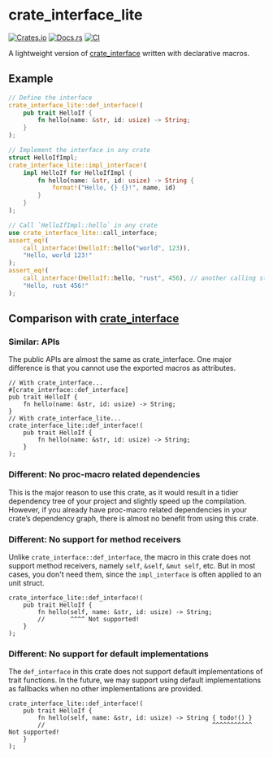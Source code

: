 # crate_interface_lite

[![Crates.io](https://img.shields.io/crates/v/crate_interface)](https://crates.io/crates/crate_interface_lite)
[![Docs.rs](https://docs.rs/crate_interface/badge.svg)](https://docs.rs/crate_interface_lite)
[![CI](https://github.com/arceos-org/crate_interface/actions/workflows/ci.yml/badge.svg?branch=main)](https://github.com/arceos-org/crate_interface/actions/workflows/ci.yml)

A lightweight version of [crate_interface](https://crates.io/crates/crate_interface)
written with declarative macros.

## Example

```rust
// Define the interface
crate_interface_lite::def_interface!(
    pub trait HelloIf {
        fn hello(name: &str, id: usize) -> String;
    }
);

// Implement the interface in any crate
struct HelloIfImpl;
crate_interface_lite::impl_interface!(
    impl HelloIf for HelloIfImpl {
        fn hello(name: &str, id: usize) -> String {
            format!("Hello, {} {}!", name, id)
        }
    }
);

// Call `HelloIfImpl::hello` in any crate
use crate_interface_lite::call_interface;
assert_eq!(
    call_interface!(HelloIf::hello("world", 123)),
    "Hello, world 123!"
);
assert_eq!(
    call_interface!(HelloIf::hello, "rust", 456), // another calling style
    "Hello, rust 456!"
);
```

## Comparison with [crate_interface](https://crates.io/crates/crate_interface)

### Similar: APIs

The public APIs are almost the same as crate_interface. One major difference is
that you cannot use the exported macros as attributes.

```rust,ignore
// With crate_interface...
#[crate_interface::def_interface]
pub trait HelloIf {
    fn hello(name: &str, id: usize) -> String;
}
// With crate_interface_lite...
crate_interface_lite::def_interface!(
    pub trait HelloIf {
        fn hello(name: &str, id: usize) -> String;
    }
);
```

### Different: No proc-macro related dependencies

This is the major reason to use this crate, as it would result in a tidier
dependency tree of your project and slightly speed up the compilation. However,
if you already have proc-macro related dependencies in your crate’s dependency
graph, there is almost no benefit from using this crate.

### Different: No support for method receivers

Unlike `crate_interface::def_interface`, the macro in this crate does not support
method receivers, namely `self`, `&self`, `&mut self`, etc. But in most cases, you
don't need them, since the `impl_interface` is often applied to an unit struct.

```rust,compile_fail
crate_interface_lite::def_interface!(
    pub trait HelloIf {
        fn hello(self, name: &str, id: usize) -> String;
        //       ^^^^ Not supported!
    }
);
```

### Different: No support for default implementations

The `def_interface` in this crate does not support default implementations of
trait functions. In the future, we may support using default implementations as
fallbacks when no other implementations are provided.

```rust,compile_fail
crate_interface_lite::def_interface!(
    pub trait HelloIf {
        fn hello(self, name: &str, id: usize) -> String { todo!() }
        //                                              ^^^^^^^^^^^ Not supported!
    }
);
```
